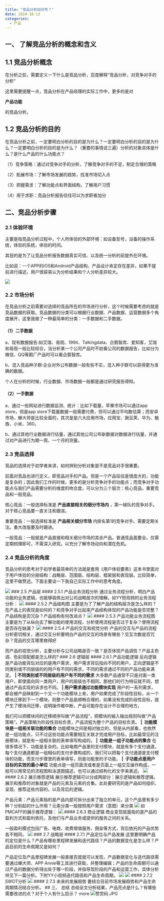 ```yaml
---
title: "竞品分析如何写？"
date: 2024-10-13
categories:
  - 产品
---
```



## 一、 了解竞品分析的概念和含义

<!-- more -->

## 1.1 竞品分析概念

在分析之前，需要定义一下什么是竞品分析，百度解释“竞品分析，对竞争对手的分析”

这里需要提醒一点，竞品分析在产品经理的实际工作中，更多的是对

**产品功能**

的竞品分析。

## 1.2 竞品分析的目的

在竞品分析之前，一定要明白分析的目的是为什么？一定要明白分析的目的是为什么？一定要明白分析的目的是为什么？（重要的事情说三遍）分析的对象具体是什么？是什么产品的什么功能点？

（1）竞争策略：通过对竞争对手的分析，了解竞争对手的不足，制定合理的策略

（2）拓展市场：了解市场发展的趋势，找准市场切入点

（3）把握需求：了解功能点和界面结构，了解用户习惯

（4）用于求职：竞品分析报告往往可以为求职者加分

## 二、竞品分析步骤

### 2.1 体验环境

主要是指竞品分析过程中，个人所体验的外部环境：如设备型号，设备的操作系统，体验的系统，体验的时间。

其目的是为了让竞品分析报告数据真实可信、以及统一分析的前提外在环境。

比如说：一个APP的iOS和Android产品结构、产品设计肯定存在差异，如果不提前进行描述，用户很容易认为分析结果和个人分析差异较大。

![](../../../../assets/images/placeholder.png)

### 2.2 市场分析

在竞品分析之前需要对选择的竞品所在的市场进行分析，这个时候需要考虑的就是竞品数据的获取。竞品数据的分类可以根据行业数据、产品数据、运营数据多个角度展开，这里我做了一种最简单的分类：一手数据和二手数据。

#### （1）二手数据

a、现有数据报告:如艾瑞、易观、199it、Talkingdata、企鹅智库、爱知客，艾瑞和易观一般比较综合，当分析某一个公司产品时不妨看公司的数据报告，比如分为微信、QQ等鹅厂产品时可以看企鹅智库。

b、混入竞品种子群:企业对外公布数据一般有些不实，混入种子群可以获得更为准确的数据。

个人在分析的时候，行业数据、市场数据一般都是通过研究报告得知。

#### （2）一手数据

a、通过一些网站进行数据监测、统计：比如下载量，苹果市场可以通过app store，但是app store下载量数据一般需要付费，但可以通过平均数估算；而安卓市场，蝉大师是比较全面的，其次是是六大应用市场，应用宝、豌豆荚、华为、魅族、小米、360。

b、通过其他行业数据进行估量，通过其他公司公布新数据对数据进行估量，并通过对产品进行为期一周、一个月的测量。

### 2.3 竞品选择

竞品的选择对于初学者来讲，如何辨别分析对象是不是竞品对手很重要。

前面对竞品也进行定义，即竞品对手的产品。但是一个产品往往是很庞大的，功能是复杂的；因此我们工作的时候，更多的是分析竞争对手的功能点；而竞争对手功能点与我们产品需要分析的维度的吻合度，可以分为三个层次：核心竞品，重要竞品和一般竞品。

核心竞品：一般选择标准是 **产品直接相关的细分市场内** ，第一梯队的竞争对手。对于核心竞品要一直关注和跟进。

重要竞品：一般选择标准是 **产品相关细分市场** 内排名第1的竞争对手。需要定期关注。重大改版要及时跟进。

一般竞品：一般就是产品直接和相关细分市场的其余产品。普通竞品面要全。仅需定期梳理即可，不需深入研究。以充分了解市场动向和潜在危机。

### 2.4 竞品分析的角度

竞品分析的思考对于初学者最简单的方法就是套用《用户体验要素》这本书里面对于用户体验的分层结构：战略层、范围层、结构层、框架层和表现层。比较简单，这里不做赘述。下面主要谈一下我自己实际工作中的思考角度。

![](../../../../assets/images/placeholder.png) ### 2.5 产品层 #### 2.5.1 产品业务流程分析 通过业务流程分析，明白产品功能的业务逻辑，也能够锻炼出对公司战略层次的理解。如YY短视频的业务流程分析： ![](../../../../assets/images/placeholder.png) #### 2.5.2 产品结构图 主要是为了了解产品的结构层次是怎么样的？在产品上的表现是如何的？和竞争对手比起来产品结构体现的产品功能是否完整？产品结构是否冗杂？产品结构有何改进点？ ![](../../../../assets/images/placeholder.png) #### 2.5.3 产品功能业务流程图 主要是为了从纵向去了解功能的使用流程，分析使用流程是否过于复杂？使用流程是否存在缺漏？ ![](../../../../assets/images/placeholder.png) #### 2.5.4 产品的交互和视觉分析 产品的交互与产品的流程分析密切相关，通过交互分析要明白产品的交互的场景有哪些？交互次数是否冗杂？竞品的交互哪里做得好

而产品的视觉分析，主要分析与公司战略是否一致？是否体现产品调性？产品主色调、色彩搭配都是怎么样的? ### 2.6 逻辑层 #### 2.6.1 产品功能逻辑 反向逻辑是产品功能背后对应的是用户需求，用户需求背后指向不同的用户。正向逻辑是不同类别或不同层级的的用户有不同的需求，不同的需求通过不同的产品功能来满足。 **| 不同类别或不同层级的用户有不同的需求** 大多数产品通常不只是对面一类用户，即使面向同一类用户，用户的层级也不相同，那他们的行为特征就不同，想通过产品实现的诉求也不同。 **| 用户需求通过功能模块实现** 用户的一系列需求，都会被产品映射到一个又一个功能模块上来，用户如果完成了阶段性目标，从一个模块迁移到下一个模块，则整个产品是顺畅合理的，如果没有完成阶段性目标，就产生了模块间迁移，说明操作被中断，产品可能存在设计不合理的地方。

我们可以把模块间的迁移顺序叫做“产品流程”，把模块的输入输出规则叫做“产品策略”。产品策略为阶段性目标负责，产品流程为整个产品的目标负责。 **|  功能模块是一组相关联功能的集合** 功能模块之间是相对独立的，但是从内部看，也依然是一组功能点，只不过这些功能点需要相互关联才完成用户目标。比如最常见的注册模块，就是有一组相关联的表单填写构成的。 **|  功能是一组子功能点的集合** 在很多情况下，功能是复杂的。比如电商产品里的支付模块，就是有多个支付通道，每个支付通道都是一组相似的支付步骤构成的，我们可以把每个支付通道是支付模块的功能，而支付步骤里的表单填写，则是功能里的子功能。 **|  子功能点是用户目标的实效的最小单位** 功能点是一组页面流或者是页面上一组交互操作构成，一般可以用常见的流程图和泳道图描述，也可以通过结构化的文字来表述。 ![](../../../../assets/images/placeholder.png) #### 2.6.2 展示推荐逻辑 展示推荐逻辑可以分成两部分：展示逻辑和推荐逻辑。展示和推荐的对象就是产品的元素及元素的合集。此处要研究的是产品如何组织、呈现、推荐这些内容的，以及背后的逻辑。

产品元素：产品元素指的是产品内部可拆分出来了独立的单元，这个产品里有多少种？分别起的什么作用？元素分类一般按照用户需求（意图）来分类 ![](../../../../assets/images/placeholder.png) 如PMCAFF的展示推荐逻辑： ![](../../../../assets/images/placeholder.png) #### 2.6.3 商业逻辑 商业变现层面指的是产品的盈利方式和盈利依托，及他们与产品业务或提供的服务之间的关系。

一般盈利模式包括广告、电商、收费增值服务、佣金等方式，背后依托的产品优势各不相同。 ![](../../../../assets/images/placeholder.png) ### 2.7 战略层 #### 2.7.1 产品定位与产品发展 这里要明确产品的定位是什么？产品有哪些里程碑发展和迭代路径？产品的数据变化是怎么样？产品目前的生命周期又是如何？

产品定位及产品里程碑发展一般直接百度就可以发现，产品数据变化与迭代路径需要通过蝉大师、APP Annie等工具进行获取，并整理编辑；产品的生命周期可以通过产品的数据分析得出处于哪一阶段，并指导现阶段的产品和运营工作，具体分析祥见下一篇分析。下附YY小视频迭代路径和产品生命周期。 ![](../../../../assets/images/placeholder.png) ![](../../../../assets/images/placeholder.png) #### 2.7.2 SWOT分析 ![](../../../../assets/images/placeholder.png) #### 2.7.3 未来的发展趋势 要结合目前市场发展趋势和产品生命周期情况结合分析。 ## 三、 总结 总结全文分析结果，产品亮点是什么？有哪些需要改进的点？对于个人有什么启示？ more ![赞赏码.JPG](../../../../assets/images/赞赏码.JPG)